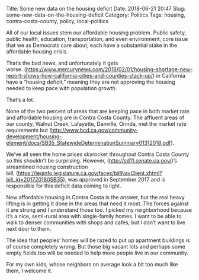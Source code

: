 Title: Some new data on the housing deficit
Date: 2018-06-21 20:47
Slug: some-new-data-on-the-housing-deficit
Category: Politics
Tags: housing, contra-costa-county, policy, local-politics

All of our local issues stem our affordable housing problem. Public safety, public health, education, transportation, and even environment, core issue that we as Democrats care about, each have a substantial stake in the affordable housing crisis.

That’s the bad news, and unfortunately it gets worse. (https://www.mercurynews.com/2018/02/01/housing-shortage-new-report-shows-how-california-cities-and-counties-stack-up/) in California have a “housing deficit,” meaning they are not approving the housing needed to keep pace with population growth.

That’s a lot.

None of the two percent of areas that are keeping pace in both market rate and affordable housing are in Contra Costa County. The affluent areas of our county, Walnut Creek, Lafayette, Danville, Orinda, met the market rate requirements but (http://www.hcd.ca.gov/community-development/housing-element/docs/SB35_StatewideDeterminationSummary01312018.pdf).

We’ve all seen the home prices skyrocket throughout Contra Costa County so this shouldn’t be surprising. However, (http://sd11.senate.ca.gov/)’s streamlined housing construction bill, (https://leginfo.legislature.ca.gov/faces/billNavClient.xhtml?bill_id=201720180SB35), was approved in September 2017 and is responsible for this deficit data coming to light.

New affordable housing in Contra Costa is the answer, but the real heavy lifting is in getting it done in the areas that need it most. The forces against it are strong and I understand those too. I picked my neighborhood because it’s a nice, semi-rural area with single-family homes. I want to be able to walk to denser communities with shops and cafes, but I don’t want to live next door to them.

The idea that peoples’ homes will be razed to put up apartment buildings is of course completely wrong. But those big vacant lots and perhaps some empty fields too will be needed to help more people live in our community.

For my own kids, whose neighbors on average look a bit too much like them, I welcome it.